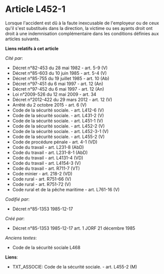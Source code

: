 # Article L452-1

Lorsque l'accident est dû à la faute inexcusable de l'employeur ou de ceux qu'il s'est substitués dans la direction, la
victime ou ses ayants droit ont droit à une indemnisation complémentaire dans les conditions définies aux articles suivants.

**Liens relatifs à cet article**

_Cité par_:

  - Décret n°82-453 du 28 mai 1982 - art. 5-9 (V)
  - Décret n°85-603 du 10 juin 1985 - art. 5-4 (V)
  - Décret n°85-755  du 19 juillet 1985 - art. 10 (Ab)
  - Décret n°97-451 du 6 mai 1997 - art. 12 (An)
  - Décret n°97-452 du 6 mai 1997 - art. 12 (An)
  - Loi n°2009-526 du 12 mai 2009 - art. 34
  - Décret n°2012-422 du 29 mars 2012 - art. 12 (V)
  - Arrêté du 2 octobre 2015 - art. 6 (V)
  - Code de la sécurité sociale. - art. L412-6 (V)
  - Code de la sécurité sociale. - art. L431-2 (V)
  - Code de la sécurité sociale. - art. L451-1 (V)
  - Code de la sécurité sociale. - art. L452-2 (V)
  - Code de la sécurité sociale. - art. L452-3-1 (V)
  - Code de la sécurité sociale. - art. L455-2 (V)
  - Code de procédure pénale - art. 4-1 (VD)
  - Code du travail - art. L231-8 (AbD)
  - Code du travail - art. L231-8-1 (AbD)
  - Code du travail - art. L4131-4 (VD)
  - Code du travail - art. L4154-3 (V)
  - Code du travail - art. R711-7 (VT)
  - Code minier - art. 218-2 (VD)
  - Code rural - art. R751-66 (V)
  - Code rural - art. R751-72 (V)
  - Code rural et de la pêche maritime - art. L761-16 (V)

_Codifié par_:

  - Décret n°85-1353 1985-12-17

_Créé par_:

  - Décret n°85-1353 1985-12-17 art. 1 JORF 21 décembre 1985

_Anciens textes_:

  - Code de la sécurité sociale L468

**Liens**:

  - TXT_ASSOCIE: Code de la sécurité sociale. - art. L455-2 (M)

